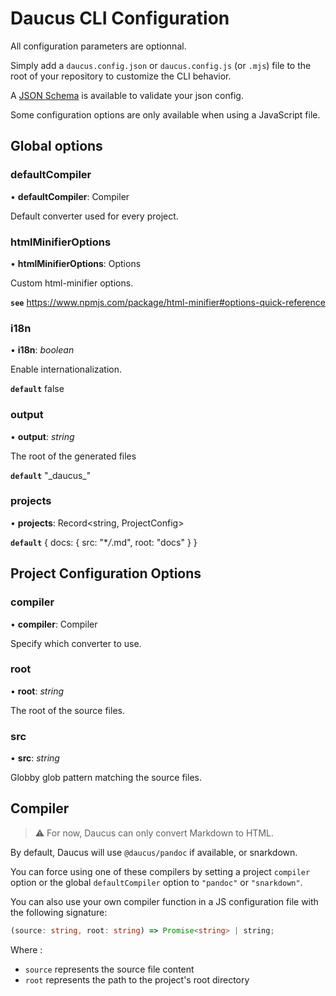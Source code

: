 # Daucus CLI Configuration

All configuration parameters are optionnal.

Simply add a `daucus.config.json` or `daucus.config.js` (or `.mjs`) file to the root of your repository to customize the CLI behavior.

A [JSON Schema](packages/daucus/cli/src/config/daucus-config.schema.json) is available to validate your json config.

Some configuration options are only available when using a JavaScript file.

## Global options

### defaultCompiler

• **defaultCompiler**: Compiler

Default converter used for every project.

### htmlMinifierOptions

• **htmlMinifierOptions**: Options

Custom html-minifier options.

**`see`** <https://www.npmjs.com/package/html-minifier#options-quick-reference>

### i18n

• **i18n**: _boolean_

Enable internationalization.

**`default`** false

### output

• **output**: _string_

The root of the generated files

**`default`** "\_daucus\_"

### projects

• **projects**: Record<string, ProjectConfig>

**`default`** { docs: { src: "\*_/_.md", root: "docs" } }

## Project Configuration Options

### compiler

• **compiler**: Compiler

Specify which converter to use.

### root

• **root**: _string_

The root of the source files.

### src

• **src**: _string_

Globby glob pattern matching the source files.

## Compiler

> :warning: For now, Daucus can only convert Markdown to HTML.

By default, Daucus will use `@daucus/pandoc` if available, or snarkdown.

You can force using one of these compilers by setting a project `compiler` option or the global `defaultCompiler` option to `"pandoc"` or `"snarkdown"`.

You can also use your own compiler function in a JS configuration file with the following signature:

```ts
(source: string, root: string) => Promise<string> | string;
```

Where :

- `source` represents the source file content
- `root` represents the path to the project's root directory
